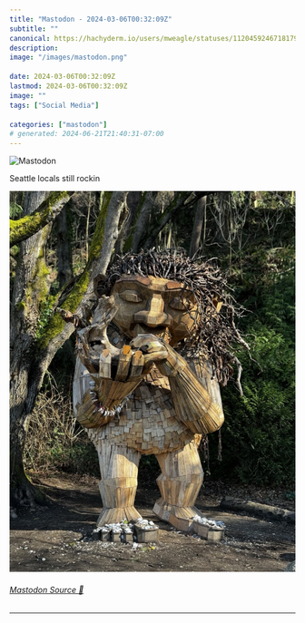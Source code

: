 ```yaml
---
title: "Mastodon - 2024-03-06T00:32:09Z"
subtitle: ""
canonical: https://hachyderm.io/users/mweagle/statuses/112045924671817973
description:
image: "/images/mastodon.png"

date: 2024-03-06T00:32:09Z
lastmod: 2024-03-06T00:32:09Z
image: ""
tags: ["Social Media"]

categories: ["mastodon"]
# generated: 2024-06-21T21:40:31-07:00
---
```

![Mastodon](/images/mastodon.png)

<p>Seattle locals still rockin</p>

![](c639df98733cbfce.jpeg)

###### [Mastodon Source 🐘](https://hachyderm.io/@mweagle/112045924671817973)

___
